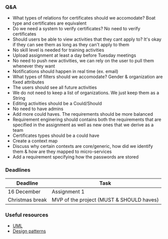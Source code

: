 ### Q&A
* What types of relations for certificates should we accomodate?
  Boat type and certificates are equivalent
* Do we need a system to verify certificates?
  No need to verify certificates
* Should users be able to view activities that they cant apply to?
  It's okay if they can see them as long as they can't apply to them
* No skill level is needed for training activities
* Upload assignment at least a day before Tuesday meetings
* No need to push new activities, we can rely on the user to pull them whenever they want
* Notifications should happen in real time (ex. email)
* What types of filters should we accomodate?
  Gender & organization are fixed attributes
* The users should see all future activities
* We do not need to keep a list of organizations. We just keep them as a String
* Editing activities should be a Could/Should
* No need to have admins
* Add more could haves. The requirements should be more balanced
* Requirement enginering should contains both the requirements that are specified in the assignment as well as new ones that we derive as a team
* Certificates types should be a could have
* Create a context map
* Discuss why certain contexts are core/generic, how did we identify them & how are they mapped to micro-services
* Add a requirement specifying how the passwords are stored

### Deadlines

| Deadline | Task |
|---|---|
|16 December | Assignment 1 |
|Christmas break | MVP of the project (MUST & SHOULD haves) |


### Useful resources
* [UML](https://www.uml-diagrams.org/component-diagrams.html)
* [Design patterns](https://refactoring.guru/design-patterns/catalog)
